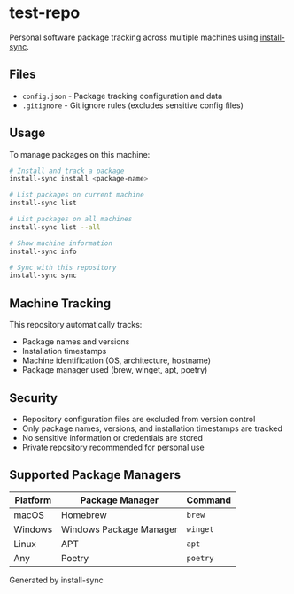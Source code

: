 # test-repo

Personal software package tracking across multiple machines using [install-sync](https://github.com/joris/install-sync).

## Files

- `config.json` - Package tracking configuration and data
- `.gitignore` - Git ignore rules (excludes sensitive config files)

## Usage

To manage packages on this machine:

```bash
# Install and track a package
install-sync install <package-name>

# List packages on current machine
install-sync list

# List packages on all machines
install-sync list --all

# Show machine information
install-sync info

# Sync with this repository
install-sync sync
```

## Machine Tracking

This repository automatically tracks:
- Package names and versions
- Installation timestamps
- Machine identification (OS, architecture, hostname)
- Package manager used (brew, winget, apt, poetry)

## Security

- Repository configuration files are excluded from version control
- Only package names, versions, and installation timestamps are tracked
- No sensitive information or credentials are stored
- Private repository recommended for personal use

## Supported Package Managers

| Platform | Package Manager | Command |
|----------|-----------------|---------|
| macOS | Homebrew | `brew` |
| Windows | Windows Package Manager | `winget` |
| Linux | APT | `apt` |
| Any | Poetry | `poetry` |

Generated by install-sync
